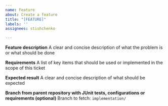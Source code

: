 ```yaml
---
name: Feature
about: Create a feature
title: "[FEATURE]"
labels: ''
assignees: stishchenko

---
```


**Feature description**
A clear and concise description of what the problem is or what should be done

**Requirements**
A list of key items that should be used or implemented in the scope of this ticket

**Expected result**
A clear and concise description of what should be expected

**Branch from parent repository with JUnit tests, configurations or requirements (optional)**
Branch to fetch: `implementation/`
